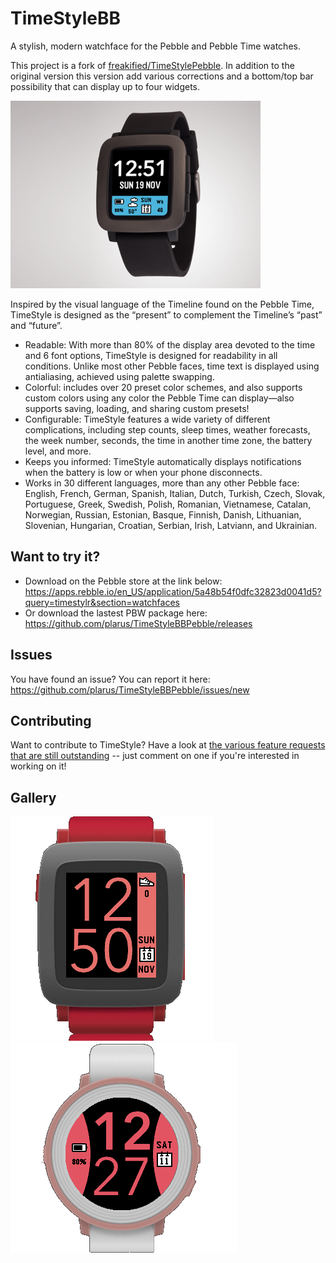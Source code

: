 # TimeStyleBB
A stylish, modern watchface for the Pebble and Pebble Time watches.

This project is a fork of [freakified/TimeStylePebble](https://github.com/freakified/TimeStylePebble).
In addition to the original version this version add various corrections and a bottom/top bar possibility that can display up to four widgets.

<img src="project_banner.gif" width="400" height="300">

Inspired by the visual language of the Timeline found on the Pebble Time, TimeStyle is designed as the “present” to complement the Timeline’s “past” and “future”.

* Readable: With more than 80% of the display area devoted to the time and 6 font options, TimeStyle is designed for readability in all conditions. Unlike most other Pebble faces, time text is displayed using antialiasing, achieved using palette swapping.
* Colorful: includes over 20 preset color schemes, and also supports custom colors using any color the Pebble Time can display&mdash;also supports saving, loading, and sharing custom presets!
* Configurable: TimeStyle features a wide variety of different complications, including step counts, sleep times, weather forecasts, the week number, seconds, the time in another time zone, the battery level, and more.
* Keeps you informed: TimeStyle automatically displays notifications when the battery is low or when your phone disconnects.
* Works in 30 different languages, more than any other Pebble face: English, French, German, Spanish, Italian, Dutch, Turkish, Czech, Slovak, Portuguese, Greek, Swedish, Polish, Romanian, Vietnamese, Catalan, Norwegian, Russian, Estonian, Basque, Finnish, Danish, Lithuanian, Slovenian, Hungarian, Croatian, Serbian, Irish, Latviann, and Ukrainian.

## Want to try it?
* Download on the Pebble store at the link below: https://apps.rebble.io/en_US/application/5a48b54f0dfc32823d0041d5?query=timestylr&section=watchfaces
* Or download the lastest PBW package here: https://github.com/plarus/TimeStyleBBPebble/releases

## Issues
You have found an issue? You can report it here: https://github.com/plarus/TimeStyleBBPebble/issues/new

## Contributing
Want to contribute to TimeStyle? Have a look at [the various feature requests that are still outstanding](https://github.com/freakified/TimeStylePebble/issues?q=is%3Aopen+is%3Aissue) -- just comment on one if you're interested in working on it!

## Gallery
<img src="pebble_basalt_ani.gif">  <img src="pebble_round_ani.gif">
